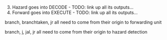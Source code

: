 3) Hazard goes into DECODE - TODO: link up all its outputs...
4) Forward goes into EXECUTE - TODO: link up all its outputs...

branch, branchtaken, jr all need to come from their origin to forwarding unit


branch, j, jal, jr all need to come from their origin to hazard detection

